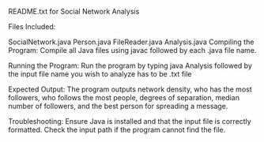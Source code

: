 README.txt for Social Network Analysis

Files Included:

SocialNetwork.java
Person.java
FileReader.java
Analysis.java
Compiling the Program:
Compile all Java files using javac followed by each .java file name.

Running the Program:
Run the program by typing java Analysis followed by the input file name you wish to analyze has to be .txt file

Expected Output:
The program outputs network density, who has the most followers, who follows the most people, degrees of separation, median number of followers, and the best person for spreading a message.

Troubleshooting:
Ensure Java is installed and that the input file is correctly formatted. Check the input path if the program cannot find the file.

